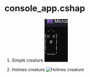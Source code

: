 # console_app.cshap

1. Simple creature
![Simple creature](image.png)

2. Holmes creature
![Holmes creature](holmes_creature.png)
